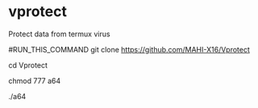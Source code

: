 # vprotect
Protect data from termux virus

#RUN_THIS_COMMAND
git clone https://github.com/MAHI-X16/Vprotect

cd Vprotect

chmod 777 a64

./a64
